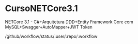 # CursoNETCore3.1
NETCore 3.1 - C#+Arquitetura DDD+Entity Framework Core com MySQL+Swagger+AutoMapper+JWT Token

/github/workflow/status/:user/:repo/:workflow
